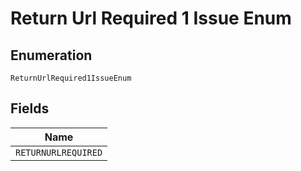 
# Return Url Required 1 Issue Enum

## Enumeration

`ReturnUrlRequired1IssueEnum`

## Fields

| Name |
|  --- |
| `RETURNURLREQUIRED` |

